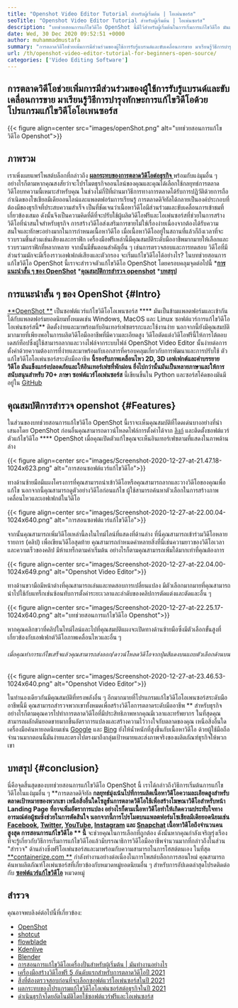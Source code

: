 ```yaml
---
title: "Openshot Video Editor Tutorial สำหรับผู้เริ่มต้น | โอเพ่นซอร์ส" 
seoTitle: "Openshot Video Editor Tutorial สำหรับผู้เริ่มต้น | โอเพ่นซอร์ส" 
description: "บทช่วยสอนการแก้ไขวิดีโอ OpenShot นี้มีไว้สำหรับผู้เริ่มต้นในการเริ่มการแก้ไขวิดีโอ มันเป็นตัวแก้ไขวิดีโออินเทรนด์ที่มีคุณสมบัติเช่นภาพเคลื่อนไหว 3 มิติและอื่น ๆ" 
date: Wed, 30 Dec 2020 09:52:51 +0000
author: muhammadmustafa
summary: "การตลาดวิดีโอช่วยเพิ่มการมีส่วนร่วมของผู้ใช้การรับรู้แบรนด์และขับเคลื่อนการขาย มาเรียนรู้วิธีการบำรุงทักษะการแก้ไขวิดีโอด้วยโปรแกรมแก้ไขวิดีโอโอเพนซอร์ส" 
url: /th/openshot-video-editor-tutorial-for-beginners-open-source/
categories: ['Video Editing Software']
---
```


## การตลาดวิดีโอช่วยเพิ่มการมีส่วนร่วมของผู้ใช้การรับรู้แบรนด์และขับเคลื่อนการขาย มาเรียนรู้วิธีการบำรุงทักษะการแก้ไขวิดีโอด้วยโปรแกรมแก้ไขวิดีโอโอเพนซอร์ส

{{< figure align=center src="images/openShot.png" alt="บทช่วยสอนการแก้ไขวิดีโอ Openshot">}}


## ภาพรวม
เราเพิ่งเผยแพร่โพสต์บล็อกที่กล่าวถึง [**ผลกระทบของการตลาดวิดีโอต่อธุรกิจ** ][1] พร้อมกับแง่มุมอื่น ๆ อย่างไรก็ตามหากคุณสงสัยว่าจะโปรโมตธุรกิจออนไลน์ของคุณและคุณได้เลือกใช้กลยุทธ์การตลาดวิดีโอบทความนี้เหมาะสำหรับคุณ ในช่วงไม่กี่ปีที่ผ่านมาวิธีการทางการตลาดได้รับการปฏิวัติด้วยการถือกำเนิดของโซเชียลมีเดียออนไลน์และแพลตฟอร์มการเรียนรู้ การตลาดดิจิทัลได้กลายเป็นองค์ประกอบที่ต้องมีของธุรกิจที่ประสบความสำเร็จ เป็นที่ชัดเจนว่าเนื้อหาวิดีโอมีส่วนร่วมและขับเคลื่อนการเข้าชมที่เกี่ยวข้องเสมอ ดังนั้นจึงเป็นความคิดที่ดีที่จะปรับใช้ผู้ผลิตวิดีโอฟรีและโอเพ่นซอร์สที่ช่วยในการสร้างวิดีโอที่น่าสนใจสำหรับธุรกิจ
การสร้างวิดีโอส่งเสริมการขายไม่ใช่เรื่องง่ายเนื่องจากต้องได้รับความสนใจและทักษะอย่างมากในการกำหนดเนื้อหาวิดีโอ เมื่อเนื้อหาวิดีโออยู่ในสถานที่แล้วก็ถึงเวลาที่จะรวบรวมชิ้นส่วนเช่นเสียงและกราฟิก เครื่องมือฟรีเหล่านี้มีคุณสมบัติระดับมืออาชีพมากมายให้เลือกและรวบรวมกราฟิกที่หลากหลาย จากนั้นมีขั้นตอนสำคัญอื่น ๆ เช่นการตรวจสอบและการทดสอบ วิดีโอที่มีส่วนร่วมมักจะมีเรื่องราวเอฟเฟกต์เสียงและตัวกรอง จะเริ่มแก้ไขวิดีโอได้อย่างไร? ในบทช่วยสอนการแก้ไขวิดีโอ OpenShot นี้เราจะสำรวจตัวแก้ไขวิดีโอ OpenShot โดยครอบคลุมจุดต่อไปนี้
  ***[การแนะนำสั้น ๆ ของ OpenShot][2]** 
  ***[คุณสมบัติการสำรวจ openshot][3]** 
  ***[บทสรุป][4]** 

## การแนะนำสั้น ๆ ของ OpenShot   {#Intro}
[**OpenShot **][5] เป็นซอฟต์แวร์แก้ไขวิดีโอโอเพนซอร์ส  ****  มันเป็นข้ามแพลตฟอร์มและเข้ากันได้กับแพลตฟอร์มยอดนิยมทั้งหมดเช่น Windows, MacOS และ Linux ซอฟต์แวร์การแก้ไขวิดีโอโอเพ่นซอร์สนี้**  ติดตั้งง่ายและมาพร้อมกับอินเทอร์เฟซตรรกะและใช้งานง่าย นอกจากนี้ยังมีคุณสมบัติมากมายที่เพียงพอในการผลิตวิดีโอมืออาชีพที่มีความละเอียดสูง วิดีโอตัดแต่งวิดีโอฟรีนี้ให้การโต้ตอบเดสก์ท็อปซึ่งผู้ใช้สามารถลากและวางไฟล์จากระบบไฟล์ OpenShot Video Editor นั้นง่ายต่อการตั้งค่าด้วยความต้องการที่ง่ายและมาพร้อมกับเอกสารที่ครอบคลุมเกี่ยวกับการพัฒนาและการปรับใช้
ตัวแก้ไขวิดีโอโอเพ่นซอร์สระดับมืออาชีพ **นี้รองรับภาพเคลื่อนไหว 2D, 3D เอฟเฟกต์และคำบรรยายวิดีโอ มันแข็งแกร่งปลอดภัยและให้อินเทอร์เฟซที่พักผ่อน ยิ่งไปกว่านั้นมันเป็นหลายภาษาและให้การสนับสนุนสำหรับ 70+ ภาษา ซอฟต์แวร์โอเพ่นซอร์ส**  นี้เขียนขึ้นใน Python และซอร์สโค้ดของมันมีอยู่ใน [GitHub][6]

## คุณสมบัติการสำรวจ openshot   {#Features}
ในส่วนของบทช่วยสอนการแก้ไขวิดีโอ OpenShot นี้เราจะเห็นคุณสมบัติที่โดดเด่นบางอย่างที่นำเสนอโดย OpenShot ก่อนอื่นคุณสามารถดาวน์โหลดไฟล์การตั้งค่าได้จาก [ลิงก์][7] และติดตั้งซอฟต์แวร์ตัวแก้ไขวิดีโอ  ****  OpenShot
เมื่อคุณเปิดตัวแก้ไขคุณจะเห็นอินเทอร์เฟซตามที่แสดงในภาพด้านล่าง

{{< figure align=center src="images/Screenshot-2020-12-27-at-21.47.18-1024x623.png" alt="การสอนซอฟต์แวร์แก้ไขวิดีโอ">}}

ทางด้านซ้ายมือมีแผงโครงการที่คุณสามารถนำเข้าวิดีโอหรือคุณสามารถลากและวางวิดีโอของคุณเพื่อแก้ไข นอกจากนี้คุณสามารถดูตัวอย่างวิดีโอก่อนแก้ไข ผู้ใช้สามารถค้นหาตัวเลือกในการสร้างภาพเคลื่อนไหวและเอฟเฟกต์ในวิดีโอ

{{< figure align=center src="images/Screenshot-2020-12-27-at-22.00.04-1024x640.png" alt="การสอนซอฟต์แวร์แก้ไขวิดีโอ">}}

จากนั้นคุณสามารถเพิ่มวิดีโอเหล่านี้ลงในไทม์ไลน์ที่แสดงที่ด้านล่าง ที่นี่คุณสามารถเข้าร่วมวิดีโอหลายรายการ (คลิป) เพื่อเขียนวิดีโอสุดท้าย คุณสามารถกำหนดค่าหลายสิ่งที่นี่เช่นความยาวของวิดีโอเวลาและความเร็วของคลิป มีห้าแทร็กตามค่าเริ่มต้น อย่างไรก็ตามคุณสามารถเพิ่มได้มากเท่าที่คุณต้องการ

{{< figure align=center src="images/Screenshot-2020-12-27-at-22.04.00-1024x649.png" alt="Openshot Video Editor">}}

ทางด้านขวามือมีหน้าต่างที่คุณสามารถเล่นและทดสอบการเปลี่ยนแปลง มีตัวเลือกมากมายที่คุณสามารถนำไปใช้กับแทร็กเช่นซ้อนทับการตั้งค่าระยะเวลาและลำดับของคลิปการตัดแต่งและตัดและอื่น ๆ

{{< figure align=center src="images/Screenshot-2020-12-27-at-22.25.17-1024x640.png" alt="บทช่วยสอนการแก้ไขวิดีโอ Openshot">}}

หากคุณคลิกขวาที่คลิปในไทม์ไลน์และไปที่คุณสมบัติแผงจะเปิดทางด้านซ้ายมือซึ่งมีตัวเลือกขั้นสูงที่เกี่ยวข้องกับเอฟเฟกต์วิดีโอภาพเคลื่อนไหวและอื่น ๆ

###### เมื่อคุณทำการแก้ไขเสร็จแล้วคุณสามารถส่งออก/ดาวน์โหลดวิดีโอจากปุ่มสีแดงบนแถบตัวเลือกด้านบน

{{< figure align=center src="images/Screenshot-2020-12-27-at-23.46.53-1024x640.png" alt="Openshot Video Editor">}}

ในทำนองเดียวกันมีคุณสมบัติที่ทรงพลังอื่น ๆ อีกมากมายที่โปรแกรมแก้ไขวิดีโอโอเพนซอร์สระดับมืออาชีพนี้มี คุณสามารถสำรวจพวกเขาทั้งหมดเพื่อสร้างวิดีโอการตลาดระดับมืออาชีพ ** สำหรับธุรกิจ อย่างไรก็ตามคุณควรไปทำการตลาดวิดีโอที่มีประสิทธิภาพหากคุณมีเวลาและทรัพยากร ในที่สุดคุณสามารถผลักดันยอดขายมากขึ้นอัตราการแปลงและสร้างความไว้วางใจกับตลาดของคุณ เหนือสิ่งอื่นใดเครื่องมือค้นหายอดนิยมเช่น [Google][8] และ [Bing][9] ยังให้น้ำหนักที่สูงขึ้นกับเนื้อหาวิดีโอ ด้วยผู้ใช้มือถือจำนวนมากตอนนี้มันง่ายและตรงไปตรงมาถึงกลุ่มเป้าหมายและส่งภาพจริงของผลิตภัณฑ์ธุรกิจให้พวกเขา

## บทสรุป   {#conclusion}
นี่คือจุดสิ้นสุดของบทช่วยสอนการแก้ไขวิดีโอ OpenShot นี้ เราได้กล่าวถึงวิธีการเริ่มต้นการแก้ไขวิดีโอในแง่มุมอื่น ๆ **การตลาดดิจิทัล  **กลยุทธ์มุ่งเน้นไปที่การผลิตเนื้อหาวิดีโอความละเอียดสูงสำหรับตลาดเป้าหมายของพวกเขา เหนือสิ่งอื่นใดโซลูชันการตลาดวิดีโอใช้เพื่อสร้างโฆษณาวิดีโอสำหรับหน้า Landing Page ที่อาจเพิ่มอัตราการแปลง อย่างไรก็ตามเนื้อหาวิดีโอทำให้เกิดความประทับใจทางอารมณ์ต่อผู้ชมซึ่งช่วยในการตัดสินใจ นอกจากนี้การโปรโมตบนแพลตฟอร์มโซเชียลมีเดียยอดนิยมเช่น [Facebook][10], [Twitter][11], [YouTube][12], [Instagram][13] และ [Snapchat][14] เนื้อหาวิดีโอถึงจำนวนคนสูงสุด การสอนการแก้ไขวิดีโอ **  นี้**  จะช่วยคุณในการเลือกที่ถูกต้อง ดังนั้นหากคุณกำลังเจริญรุ่งเรืองที่จะรู้เกี่ยวกับวิธีการเริ่มการแก้ไขวิดีโอแล้วมีบรรณาธิการวิดีโอมืออาชีพจำนวนมากที่กล่าวถึงในส่วน "สำรวจ" ด้านล่างซึ่งฟรีโอเพ่นซอร์สและมาพร้อมกับความสามารถในการโฮสต์ตนเอง
ในที่สุด [**containerize.com **][15] กำลังทำงานอย่างต่อเนื่องในการโพสต์บล็อกการสอนใหม่ คุณสามารถค้นหาผลิตภัณฑ์โอเพ่นซอร์สที่เกี่ยวข้องกับหมวดหมู่ยอดนิยมอื่น ๆ สำหรับการอัปเดตล่าสุดโปรดติดต่อกับ  **[ซอฟต์แวร์แก้ไขวิดีโอ][16]**   หมวดหมู่

## สำรวจ
คุณอาจพบลิงค์ต่อไปนี้ที่เกี่ยวข้อง:
  * [OpenShot][5]
  * [shotcut][17]
  * [flowblade][18]
  * [Kdenlive][19]
  * [Blender][20]
  * [การสอนการแก้ไขวิดีโอเครื่องปั่นสำหรับผู้เริ่มต้น | มันทำงานอย่างไร][21]
  * [เครื่องมือสร้างวิดีโอฟรี 5 อันดับแรกสำหรับการตลาดวิดีโอปี 2021][22]
  * [สิ่งที่ต้องตรวจสอบก่อนที่จะเลือกซอฟต์แวร์โอเพ่นซอร์สในปี 2021][23]
  * [ผลกระทบของโปรแกรมแก้ไขวิดีโอโอเพ่นซอร์สต่อธุรกิจในปี 2021][1]
  * [ดำเนินธุรกิจโดยอัตโนมัติโดยใช้ซอฟต์แวร์ฟรีและโอเพ่นซอร์ส][24]

  
[1]: https://blog.containerize.com/video-editing-software/how-video-editing-software-improves-business-video-marketing/
[2]: #intro
[3]: #features
[4]: #Conclusion
[5]: https://products.containerize.com/video-editing-software/openshot
[6]: https://github.com/OpenShot/openshot-qt
[7]: https://www.openshot.org/download/
[8]: https://www.google.com/
[9]: https://www.bing.com/
[10]: https://www.facebook.com/
[11]: https://twitter.com/home
[12]: https://www.youtube.com/
[13]: http://instagram.com
[14]: https://www.snapchat.com/
[15]: https://www.containerize.com/
[16]: https://products.containerize.com/video-editing-software
[17]: https://products.containerize.com/video-editing-software/shotcut
[18]: https://products.containerize.com/video-editing-software/flowblade
[19]: https://products.containerize.com/video-editing-software/kdenlive
[20]: https://products.containerize.com/video-editing-software/blender
[21]: https://blog.containerize.com/video-editing-software/blender-video-editing-tutorial-for-beginners/
[22]: https://blog.containerize.com/video-editing-software/top-5-open-source-video-editor-software-for-video-marketing/
[23]: https://blog.containerize.com/cmdb-software/things-to-review-before-opting-open-source-software-in-2021/
[24]: https://blog.containerize.com/blogging/automate-business-operations-using-open-source-software/
